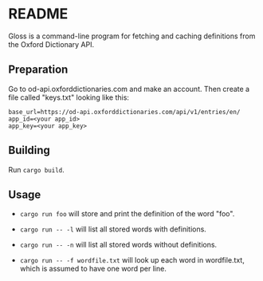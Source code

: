 # README

Gloss is a command-line program for fetching and caching definitions from
the Oxford Dictionary API.

## Preparation

Go to od-api.oxforddictionaries.com and make an account.
Then create a file called "keys.txt" looking like this:

```
base_url=https://od-api.oxforddictionaries.com/api/v1/entries/en/
app_id=<your app_id>
app_key=<your app_key>
```

## Building

Run `cargo build`.

## Usage

* `cargo run foo` will store and print the definition of the word "foo".

* `cargo run -- -l` will list all stored words with definitions.

* `cargo run -- -n` will list all stored words without definitions.

* `cargo run -- -f wordfile.txt` will look up each word in wordfile.txt, which
is assumed to have one word per line.
